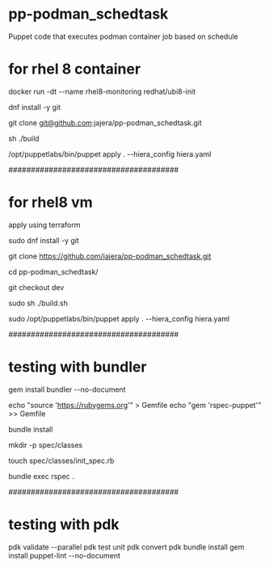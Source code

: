 # pp-podman_schedtask
Puppet code that executes podman container job based on schedule

# for rhel 8 container
<!-- docker run -dt --name rhel8-monitoring redhat/ubi8 -->
docker run -dt --name rhel8-monitoring redhat/ubi8-init

dnf install -y git

git clone git@github.com:jajera/pp-podman_schedtask.git

sh ./build

/opt/puppetlabs/bin/puppet apply . --hiera_config hiera.yaml


######################################
# for rhel8 vm

apply using terraform

sudo dnf install -y git

git clone https://github.com/jajera/pp-podman_schedtask.git

cd pp-podman_schedtask/

git checkout dev

sudo sh ./build.sh

sudo /opt/puppetlabs/bin/puppet apply . --hiera_config hiera.yaml



######################################
# testing with bundler

gem install bundler --no-document

echo "source 'https://rubygems.org'" > Gemfile
echo "gem 'rspec-puppet'" >> Gemfile

bundle install

mkdir -p spec/classes

touch spec/classes/init_spec.rb

bundle exec rspec .


######################################
# testing with pdk

pdk validate --parallel
pdk test unit
pdk convert
pdk bundle install
gem install puppet-lint --no-document